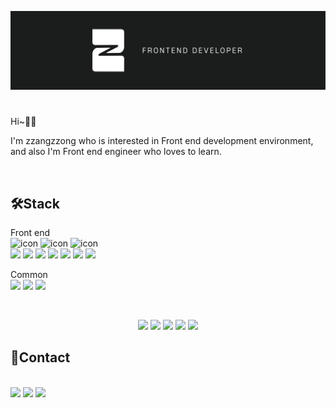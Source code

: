 ![banner](./zzangbanner.jpeg)

#
Hi~👋🏻 

I'm zzangzzong who is interested in Front end development environment, and also I'm Front end engineer who loves to learn.

<br/>

## 🛠Stack

Front end
<br/>
<img src="https://techstack-generator.vercel.app/js-icon.svg" alt="icon" width="67" height="67"/> <img src="https://techstack-generator.vercel.app/ts-icon.svg" alt="icon" width="67" height="67"/> <img src="https://techstack-generator.vercel.app/react-icon.svg" alt="icon" width="67" height="67" />
<br/>
<img src="https://img.shields.io/badge/html5-E34F26?style=for-the-badge&logo=html5&logoColor=white"> <img src="https://img.shields.io/badge/css3-1572B6?style=for-the-badge&logo=css3&logoColor=white"> <img src="https://img.shields.io/badge/javascript-F7DF1E?style=for-the-badge&logo=javascript&logoColor=black"> <img src="https://img.shields.io/badge/typescript-3178C6?style=for-the-badge&logo=typescript&logoColor=white"> <img src="https://img.shields.io/badge/react-61DAFB?style=for-the-badge&logo=react&logoColor=black">  <img src="https://img.shields.io/badge/sass-CC6699?style=for-the-badge&logo=sass&logoColor=white"> <img src="https://img.shields.io/badge/styledcomponents-DB7093?style=for-the-badge&logo=styledcomponents&logoColor=white">

Common
<br/>
<img src="https://img.shields.io/badge/github-181717?style=for-the-badge&logo=github&logoColor=white"> <img src="https://img.shields.io/badge/slack-4A154B?style=for-the-badge&logo=slack&logoColor=white"> <img src="https://img.shields.io/badge/notion-000000?style=for-the-badge&logo=notion&logoColor=white">

<br/>

<div align=center>

 ![](https://github-profile-summary-cards.vercel.app/api/cards/profile-details?username=zzangzzong92&theme=react)
  ![](http://github-profile-summary-cards.vercel.app/api/cards/repos-per-language?username=zzangzzong92&theme=react)
  ![](http://github-profile-summary-cards.vercel.app/api/cards/most-commit-language?username=zzangzzong92&theme=react)
![](http://github-profile-summary-cards.vercel.app/api/cards/stats?username=zzangzzong92&theme=react)
  ![](http://github-profile-summary-cards.vercel.app/api/cards/productive-time?username=zzangzzong92&theme=react&utcOffset=8)
</div>


## 💌Contact
<br/>
<a href="mailto:zzangzzong92@gmail.com" target="_blank"><img src="https://img.shields.io/badge/mail-EA4335?style=for-the-badge&logo=gmail&logoColor=white"/></a> <a href="https://velog.io/@zzangzzong" target="_blank"><img src="https://img.shields.io/badge/blog-20C997?style=for-the-badge&logo=velog&logoColor=white"/></a> <a href="https://tattered-rule-04a.notion.site/Noah-Jang-b133f7149d914a0da030a2201f703c65" target="_blank"><img src="https://img.shields.io/badge/portfolio-000000?style=for-the-badge&logo=notion&logoColor=white"/></a>
